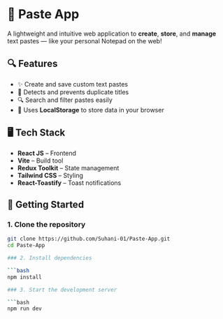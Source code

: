 # 📝 Paste App

A lightweight and intuitive web application to **create**, **store**, and **manage** text pastes — like your personal Notepad on the web!

## 🔍 Features

- ✨ Create and save custom text pastes
- 🧠 Detects and prevents duplicate titles
- 🔍 Search and filter pastes easily
- 💾 Uses **LocalStorage** to store data in your browser

## 🖥️ Tech Stack

- **React JS** – Frontend
- **Vite** – Build tool
- **Redux Toolkit** – State management
- **Tailwind CSS** – Styling
- **React-Toastify** – Toast notifications

## 🚀 Getting Started

### 1. Clone the repository

```bash
git clone https://github.com/Suhani-01/Paste-App.git
cd Paste-App

### 2. Install dependencies

```bash
npm install

### 3. Start the development server

```bash
npm run dev



